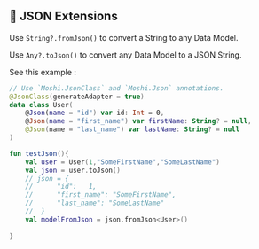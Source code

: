 ## 💉 JSON Extensions

Use `String?.fromJson()` to convert a String to any Data Model.

Use `Any?.toJson()` to convert any Data Model to a JSON String.

 See this example : 

```kotlin
// Use `Moshi.JsonClass` and `Moshi.Json` annotations.
@JsonClass(generateAdapter = true)  
data class User(  
    @Json(name = "id") var id: Int = 0,  
    @Json(name = "first_name") var firstName: String? = null,  
    @Json(name = "last_name") var lastName: String? = null  
)

fun testJson(){
    val user = User(1,"SomeFirstName","SomeLastName")
    val json = user.toJson()   
    // json = {
    //      "id": 	1,
    //      "first_name": "SomeFirstName",
    //      "last_name": "SomeLastName"
    //  }
    val modelFromJson = json.fromJson<User>()
    
}

```
<!--stackedit_data:
eyJoaXN0b3J5IjpbLTg2MDM0NDE5NSwtNDQ0NjIxMDc2LC0xOD
M2NDgzOTA2XX0=
-->